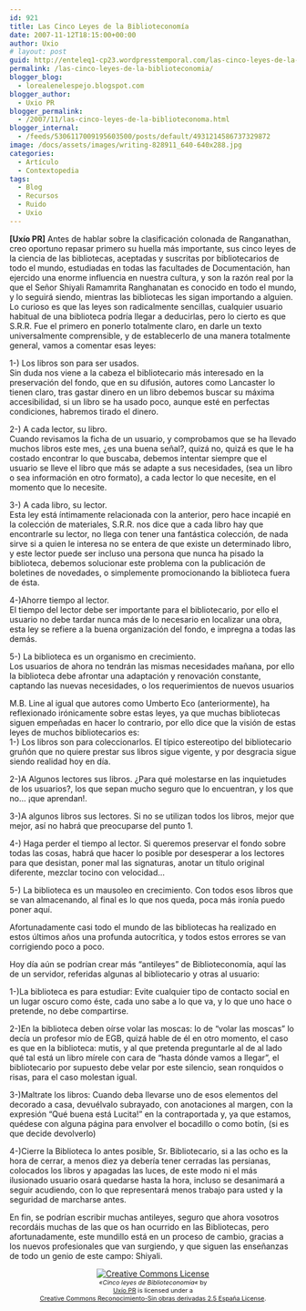 ```yaml
---
id: 921
title: Las Cinco Leyes de la Biblioteconomía
date: 2007-11-12T18:15:00+00:00
author: Uxio
# layout: post
guid: http://enteleq1-cp23.wordpresstemporal.com/las-cinco-leyes-de-la-biblioteconomia/
permalink: /las-cinco-leyes-de-la-biblioteconomia/
blogger_blog:
  - lorealenelespejo.blogspot.com
blogger_author:
  - Uxio PR
blogger_permalink:
  - /2007/11/las-cinco-leyes-de-la-biblioteconoma.html
blogger_internal:
  - /feeds/5306117009195603500/posts/default/4931214586737329872
image: /docs/assets/images/writing-828911_640-640x288.jpg
categories:
  - Artículo
  - Contextopedia
tags:
  - Blog
  - Recursos
  - Ruido
  - Uxio
---
```

**[Uxío PR]** Antes de hablar sobre la clasificación colonada de Ranganathan, creo oportuno repasar primero su huella más importante, sus cinco leyes de la ciencia de las bibliotecas, aceptadas y suscritas por bibliotecarios de todo el mundo, estudiadas en todas las facultades de Documentación, han ejercido una enorme influencia en nuestra cultura, y son la razón real por la que el Señor Shiyali Ramamrita Ranghanatan es conocido en todo el mundo, y lo seguirá siendo, mientras las bibliotecas les sigan importando a alguien.  
Lo curioso es que las leyes son radicalmente sencillas, cualquier usuario habitual de una biblioteca podría llegar a deducirlas, pero lo cierto es que S.R.R. Fue el primero en ponerlo totalmente claro, en darle un texto universalmente comprensible, y de establecerlo de una manera totalmente general, vamos a comentar esas leyes:

1-) Los libros son para ser usados.  
Sin duda nos viene a la cabeza el bibliotecario más interesado en la preservación del fondo, que en su difusión, autores como Lancaster lo tienen claro, tras gastar dinero en un libro debemos buscar su máxima accesibilidad, si un libro se ha usado poco, aunque esté en perfectas condiciones, habremos tirado el dinero.

2-) A cada lector, su libro.  
Cuando revisamos la ficha de un usuario, y comprobamos que se ha llevado muchos libros este mes, ¿es una buena señal?, quizá no, quizá es que le ha costado encontrar lo que buscaba, debemos intentar siempre que el usuario se lleve el libro que más se adapte a sus necesidades, (sea un libro o sea información en otro formato), a cada lector lo que necesite, en el momento que lo necesite.

3-) A cada libro, su lector.  
Esta ley está íntimamente relacionada con la anterior, pero hace incapié en la colección de materiales, S.R.R. nos dice que a cada libro hay que encontrarle su lector, no llega con tener una fantástica colección, de nada sirve si a quien le interesa no se entera de que existe un determinado libro, y este lector puede ser incluso una persona que nunca ha pisado la biblioteca, debemos solucionar este problema con la publicación de boletines de novedades, o simplemente promocionando la biblioteca fuera de ésta.

4-)Ahorre tiempo al lector.  
El tiempo del lector debe ser importante para el bibliotecario, por ello el usuario no debe tardar nunca más de lo necesario en localizar una obra, esta ley se refiere a la buena organización del fondo, e impregna a todas las demás.

5-) La biblioteca es un organismo en crecimiento.  
Los usuarios de ahora no tendrán las mismas necesidades mañana, por ello la biblioteca debe afrontar una adaptación y renovación constante, captando las nuevas necesidades, o los requerimientos de nuevos usuarios

M.B. Line al igual que autores como Umberto Eco (anteriormente), ha reflexionado irónicamente sobre estas leyes, ya que muchas bibliotecas siguen empeñadas en hacer lo contrario, por ello dice que la visión de estas leyes de muchos bibliotecarios es:  
1-) Los libros son para coleccionarlos. El típico estereotipo del bibliotecario gruñón que no quiere prestar sus libros sigue vigente, y por desgracia sigue siendo realidad hoy en día.

2-)A Algunos lectores sus libros. ¿Para qué molestarse en las inquietudes de los usuarios?, los que sepan mucho seguro que lo encuentran, y los que no&#8230; ¡que aprendan!.

3-)A algunos libros sus lectores. Si no se utilizan todos los libros, mejor que mejor, así no habrá que preocuparse del punto 1.

4-) Haga perder el tiempo al lector. Si queremos preservar el fondo sobre todas las cosas, habrá que hacer lo posible por desesperar a los lectores para que desistan, poner mal las signaturas, anotar un título original diferente, mezclar tocino con velocidad&#8230;

5-) La biblioteca es un mausoleo en crecimiento. Con todos esos libros que se van almacenando, al final es lo que nos queda, poca más ironía puedo poner aquí.

Afortunadamente casi todo el mundo de las bibliotecas ha realizado en estos últimos años una profunda autocrítica, y todos estos errores se van corrigiendo poco a poco.

Hoy día aún se podrían crear más “antileyes” de Biblioteconomía, aquí las de un servidor, referidas algunas al bibliotecario y otras al usuario:

1-)La biblioteca es para estudiar: Evite cualquier tipo de contacto social en un lugar oscuro como éste, cada uno sabe a lo que va, y lo que uno hace o pretende, no debe compartirse.

2-)En la biblioteca deben oírse volar las moscas: lo de “volar las moscas” lo decía un profesor mío de EGB, quizá hable de él en otro momento, el caso es que en la biblioteca: mutis, y al que pretenda preguntarle al de al lado qué tal está un libro mírele con cara de “hasta dónde vamos a llegar”, el bibliotecario por supuesto debe velar por este silencio, sean ronquidos o risas, para el caso molestan igual.

3-)Maltrate los libros: Cuando deba llevarse uno de esos elementos del decorado a casa, devuélvalo subrayado, con anotaciones al margen, con la expresión “Qué buena está Lucita!” en la contraportada y, ya que estamos, quédese con alguna página para envolver el bocadillo o como botín, (si es que decide devolverlo)

4-)Cierre la Biblioteca lo antes posible, Sr. Bibliotecario, si a las ocho es la hora de cerrar, a menos diez ya debería tener cerradas las persianas, colocados los libros y apagadas las luces, de este modo ni el más ilusionado usuario osará quedarse hasta la hora, incluso se desanimará a seguir acudiendo, con lo que representará menos trabajo para usted y la seguridad de marcharse antes.

En fin, se podrían escribir muchas antileyes, seguro que ahora vosotros recordáis muchas de las que os han ocurrido en las Bibliotecas, pero afortunadamente, este mundillo está en un proceso de cambio, gracias a los nuevos profesionales que van surgiendo, y que siguen las enseñanzas de todo un genio de este campo: Shiyali.

<div align="justify">
  <div style="text-align: center;">
    <a href="http://creativecommons.org/licenses/by-nd/2.5/es/" rel="license"><img style="border-width: 0pt;" src="http://i.creativecommons.org/l/by-nd/2.5/es/80x15.png" alt="Creative Commons License" /></a><br /> <span style="font-style: italic; font-size: 78%;">«Cinco leyes de Biblioteconomía</span><span style="font-size: 78%;"><span style="font-style: italic;">«</span> by<br /> <a href="http://www.blogger.com/profile/16561070545784607328" rel="cc:attributionURL">Uxío PR</a> is licensed under a<br /> <a href="http://creativecommons.org/licenses/by-nd/2.5/es/" rel="license">Creative Commons Reconocimiento-Sin obras derivadas 2.5 España License</a>.<br /> </span>
  </div>
</div>